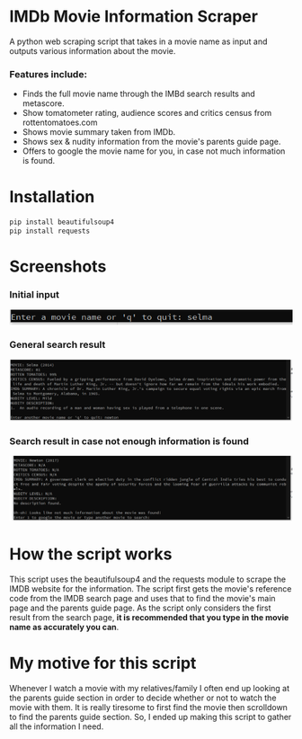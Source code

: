   # IMDb Movie Information Scraper
A python web scraping script that takes in a movie name as input and outputs various information about the movie.

### Features include:
- Finds the full movie name through the IMBd search results and metascore.
- Show tomatometer rating, audience scores and critics census from rottentomatoes.com
- Shows movie summary taken from IMDb.
- Shows sex & nudity information from the movie's parents guide page.
- Offers to google the movie name for you, in case not much information is found.

 # Installation
```
pip install beautifulsoup4
pip install requests
```

# Screenshots
### Initial input
![screenshot 1](script_screenshots/imdb_sc1.png?raw=true)
### General search result
![screenshot 2](script_screenshots/imdb_sc2.png?raw=true)
### Search result in case not enough information is found
![screenshot 3](script_screenshots/imdb_sc3.png?raw=true)



 # How the script works
 This script uses the beautifulsoup4 and the requests module to scrape the IMDB website for the information. The script first gets the movie's reference code from the IMDB search page and uses that to find the movie's main page and the parents guide page. As the script only considers the first result from the search page, **it is recommended that you type in the movie name as accurately you can**.
 
 # My motive for this script
Whenever I watch a movie with my relatives/family I often end up looking at the parents guide section in order to decide whether or not to watch the movie with them. It is really tiresome to first find the movie then scrolldown to find the parents guide section. So, I ended up making this script to gather all the information I need.
